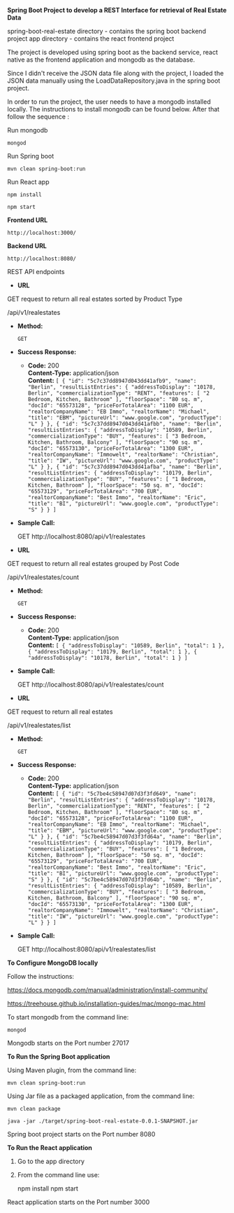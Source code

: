 **Spring Boot Project to develop a REST Interface for retrieval of Real Estate Data**

spring-boot-real-estate directory - contains the spring boot backend project
app directory - contains the react frontend project

The project is developed using spring boot as the backend service, react native as the frontend application and mongodb as the database.

Since I didn't receive the JSON data file along with the project, I loaded the JSON data manually using the LoadDataRepository.java in the spring boot project.


In order to run the project, the user needs to have a mongodb installed locally. The instructions to install mongodb can be found below. After that follow the sequence :

Run mongodb

	mongod

Run Spring boot

	mvn clean spring-boot:run

Run React app

    npm install

	npm start


**Frontend URL**

	http://localhost:3000/


**Backend URL**

	http://localhost:8080/

REST API endpoints


* **URL**

GET request to return all real estates sorted by Product Type

  /api/v1/realestates

* **Method:**

  `GET` 

* **Success Response:**
  
  * **Code:** 200 <br />
  	**Content-Type:** application/json <br />
    **Content:** `[
    {
        "id": "5c7c37dd8947d043dd41afb9",
        "name": "Berlin",
        "resultListEntries": {
            "addressToDisplay": "10178, Berlin",
            "commercializationType": "RENT",
            "features": [
                "2 Bedroom, Kitchen, Bathroom"
            ],
            "floorSpace": "80 sq. m",
            "docId": "65573128",
            "priceForTotalArea": "1100 EUR",
            "realtorCompanyName": "EB Immo",
            "realtorName": "Michael",
            "title": "EBM",
            "pictureUrl": "www.google.com",
            "productType": "L"
        }
    },
    {
        "id": "5c7c37dd8947d043dd41afbb",
        "name": "Berlin",
        "resultListEntries": {
            "addressToDisplay": "10589, Berlin",
            "commercializationType": "BUY",
            "features": [
                "3 Bedroom, Kitchen, Bathroom, Balcony"
            ],
            "floorSpace": "90 sq. m",
            "docId": "65573130",
            "priceForTotalArea": "1300 EUR",
            "realtorCompanyName": "Immowelt",
            "realtorName": "Christian",
            "title": "IW",
            "pictureUrl": "www.google.com",
            "productType": "L"
        }
    },
    {
        "id": "5c7c37dd8947d043dd41afba",
        "name": "Berlin",
        "resultListEntries": {
            "addressToDisplay": "10179, Berlin",
            "commercializationType": "BUY",
            "features": [
                "1 Bedroom, Kitchen, Bathroom"
            ],
            "floorSpace": "50 sq. m",
            "docId": "65573129",
            "priceForTotalArea": "700 EUR",
            "realtorCompanyName": "Best Immo",
            "realtorName": "Eric",
            "title": "BI",
            "pictureUrl": "www.google.com",
            "productType": "S"
        }
    }
]`

* **Sample Call:**

  GET http://localhost:8080/api/v1/realestates

* **URL**

GET request to return all real estates grouped by Post Code

  /api/v1/realestates/count

* **Method:**

  `GET` 

* **Success Response:**
  
  * **Code:** 200 <br />
  	**Content-Type:** application/json <br />
    **Content:** `[
    {
        "addressToDisplay": "10589, Berlin",
        "total": 1
    },
    {
        "addressToDisplay": "10179, Berlin",
        "total": 1
    },
    {
        "addressToDisplay": "10178, Berlin",
        "total": 1
    }
]`

* **Sample Call:**

  GET http://localhost:8080/api/v1/realestates/count

* **URL**

GET request to return all real estates

  /api/v1/realestates/list

* **Method:**

  `GET` 

* **Success Response:**
  
  * **Code:** 200 <br />
  	**Content-Type:** application/json <br />
    **Content:** `[
    {
        "id": "5c7be4c58947d07d3f3fd649",
        "name": "Berlin",
        "resultListEntries": {
            "addressToDisplay": "10178, Berlin",
            "commercializationType": "RENT",
            "features": [
                "2 Bedroom, Kitchen, Bathroom"
            ],
            "floorSpace": "80 sq. m",
            "docId": "65573128",
            "priceForTotalArea": "1100 EUR",
            "realtorCompanyName": "EB Immo",
            "realtorName": "Michael",
            "title": "EBM",
            "pictureUrl": "www.google.com",
            "productType": "L"
        }
    },
    {
        "id": "5c7be4c58947d07d3f3fd64a",
        "name": "Berlin",
        "resultListEntries": {
            "addressToDisplay": "10179, Berlin",
            "commercializationType": "BUY",
            "features": [
                "1 Bedroom, Kitchen, Bathroom"
            ],
            "floorSpace": "50 sq. m",
            "docId": "65573129",
            "priceForTotalArea": "700 EUR",
            "realtorCompanyName": "Best Immo",
            "realtorName": "Eric",
            "title": "BI",
            "pictureUrl": "www.google.com",
            "productType": "S"
        }
    },
    {
        "id": "5c7be4c58947d07d3f3fd64b",
        "name": "Berlin",
        "resultListEntries": {
            "addressToDisplay": "10589, Berlin",
            "commercializationType": "BUY",
            "features": [
                "3 Bedroom, Kitchen, Bathroom, Balcony"
            ],
            "floorSpace": "90 sq. m",
            "docId": "65573130",
            "priceForTotalArea": "1300 EUR",
            "realtorCompanyName": "Immowelt",
            "realtorName": "Christian",
            "title": "IW",
            "pictureUrl": "www.google.com",
            "productType": "L"
        }
    }
]`

* **Sample Call:**

  GET http://localhost:8080/api/v1/realestates/list


**To Configure MongoDB locally**

Follow the instructions:

https://docs.mongodb.com/manual/administration/install-community/

https://treehouse.github.io/installation-guides/mac/mongo-mac.html

To start mongodb from the command line:

	mongod

Mongodb starts on the Port number 27017

**To Run the Spring Boot application**

Using Maven plugin, from the command line:

	mvn clean spring-boot:run

Using Jar file as a packaged application, from the command line:

	mvn clean package

	java -jar ./target/spring-boot-real-estate-0.0.1-SNAPSHOT.jar


Spring boot project starts on the Port number 8080

**To Run the React application**

1. Go to the app directory

2. From the command line use:

    npm install
	npm start

React application starts on the Port number 3000
